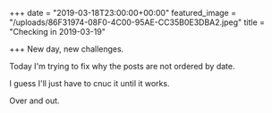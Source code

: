 +++
date = "2019-03-18T23:00:00+00:00"
featured_image = "/uploads/86F31974-08F0-4C00-95AE-CC35B0E3DBA2.jpeg"
title = "Checking in 2019-03-19"

+++
New day, new challenges.

Today I'm trying to fix why the posts are not ordered by date.

I guess I'll just have to cnuc it until it works.

Over and out.